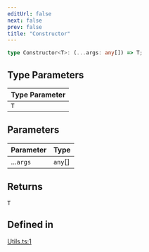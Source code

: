 ```yaml
---
editUrl: false
next: false
prev: false
title: "Constructor"
---
```


```ts
type Constructor<T>: (...args: any[]) => T;
```

## Type Parameters

| Type Parameter |
| ------ |
| `T` |

## Parameters

| Parameter | Type |
| ------ | ------ |
| ...`args` | `any`[] |

## Returns

`T`

## Defined in

[Utils.ts:1](https://github.com/shipgirlproject/shoukaku/blob/428f92c432a1875d1770e54c312147a1f47a448d/src/Utils.ts#L1)
